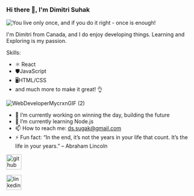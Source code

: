 
### Hi there 👋, I'm Dimitri Suhak
![You live only once, and if you do it right - once is enough!](https://user-images.githubusercontent.com/86453739/194730750-c645bb20-6fcc-460a-bc85-20f9596022e4.png)

I'm Dimitri from Canada, and I do enjoy developing things. Learning and Exploring is my passion. 

Skills:
* ⚛️ React
* 🛡️JavaScript
* 🖥️HTML/CSS
* and much more to make it great! 👌


![WebDeveloperMycrxnGIF (2)](https://user-images.githubusercontent.com/86453739/194730991-181063f0-856e-4400-9882-355f36d70631.gif)



- 🔭 I’m currently working on winning the day, building the future 
- 🌱 I’m currently learning Node.js 
- 📫 How to reach me: ds.sugak@gmail.com 
- ⚡ Fun fact: “In the end, it’s not the years in your life that count. It’s the life in your years.” – Abraham Lincoln 


[<img src='https://cdn.jsdelivr.net/npm/simple-icons@3.0.1/icons/github.svg' alt='github' height='40'>](https://github.com/dimaniagara)  

[<img src='https://cdn.jsdelivr.net/npm/simple-icons@3.0.1/icons/linkedin.svg' alt='linkedin' height='40'>](https://www.linkedin.com/in/dimitri-suhak/)  

